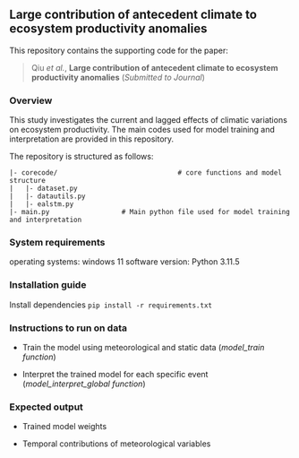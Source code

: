 ## Large contribution of antecedent climate to ecosystem productivity anomalies

This repository contains the supporting code for the paper:

> Qiu *et al.*, **Large contribution of antecedent climate to ecosystem productivity anomalies** (*Submitted to Journal*)

### Overview

This study investigates the current and lagged effects of climatic variations on ecosystem productivity. The main codes used for model training and interpretation are provided in this repository.

The repository is structured as follows:                                    
```
|- corecode/                              # core functions and model structure
|   |- dataset.py
|   |- datautils.py
|   |- ealstm.py
|- main.py                  # Main python file used for model training and interpretation
```

###  System requirements
operating systems: windows 11
software version: Python 3.11.5

###  Installation guide
Install dependencies
`pip install -r requirements.txt`

### Instructions to run on data

- Train the model using meteorological and static data (*model_train function*)

- Interpret the trained model for each specific event (*model_interpret_global function*)

### Expected output
- Trained model weights

- Temporal contributions of meteorological variables
